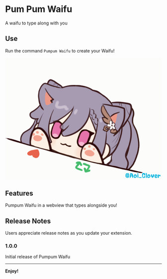 # Pum Pum Waifu

A waifu to type along with you

## Use

Run the command `Pumpum Waifu` to create your Waifu!

![Waifu Use GIF](/media/waifu.gif?raw=true)

## Features

Pumpum Waifu in a webview that types alongside you!

## Release Notes

Users appreciate release notes as you update your extension.

### 1.0.0

Initial release of Pumpum Waifu

-----------------------------------------------------------------------------------------------------------

**Enjoy!**
